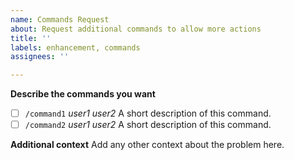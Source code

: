 ```yaml
---
name: Commands Request
about: Request additional commands to allow more actions
title: ''
labels: enhancement, commands
assignees: ''

---
```


**Describe the commands you want**
- [ ] `/command1` *user1* *user2*
  A short description of this command.
- [ ] `/command2` *user1* *user2*
  A short description of this command.

**Additional context**
Add any other context about the problem here.
